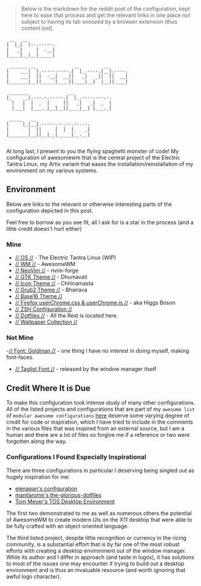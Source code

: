 > Below is the markdown for the reddit post of the configuration, kept here to ease that process and get the relevant links in one place not subject to having its tab snoozed by a browser extension (thus content lost)

```
 __   __                                         
|  |_|  |--.-----.                               
|   _|     |  -__|                               
|____|__|__|_____|                               
                                                 
 _______ __              __         __           
|    ___|  |.-----.----.|  |_.----.|__|.----.    
|    ___|  ||  -__|  __||   _|   _||  ||  __|    
|_______|__||_____|____||____|__|  |__||____|    
                                                 
 _______               __                        
|_     _|.---.-.-----.|  |_.----.---.-.          
  |   |  |  _  |     ||   _|   _|  _  |          
  |___|  |___._|__|__||____|__| |___._|          
                                                 
 _____   __                                      
|     |_|__|.-----.--.--.--.--.                  
|       |  ||     |  |  |_   _|                  
|_______|__||__|__|_____|__.__|                  
                                                 
```

At long last, I present to you the flying spaghetti monster of code! My configuration of awesomewm that is the central project of the Electric Tantra Linux, my Artix variant that eases the installation/reinstallation of my environment on my various systems. 

## Environment 
Below are links to the relevant or otherwise interesting parts of the configuration depicted in this post. 

Feel free to borrow as you see fit, all I ask for is a star in the process (and a little credit doesn't hurt either)

### Mine 
- [// OS //](https://github.com/the-Electric-Tantra-Linux/electric-tantra-linux-iso) - The Electric Tantra Linux (WIP)
- [// WM //](https://github.com/the-Electric-Tantra-Linux/awesome) - AwesomeWM
- [ // NeoVim //](https://github.com/Thomashighbaugh/nvim-forge) - nvim-forge
- [// GTK Theme //](https://github.com/the-Electric-Tantra-Linux/Dhumavati-Theme) - Dhumavati
- [// Icon Theme //](https://github.com/the-Electric-Tantra-Linux/chhinamasta-icon-theme) - Chhinamasta
- [// Grub2 Theme //](https://github.com/the-Electric-Tantra-Linux/Bhairava-Grub-Theme) - Bhairava
- [// Base16 Theme //](https://github.com/Thomashighbaugh/base16-vice-scheme)
- [ // Firefox userChrome.css & userChrome.js //](https://github.com/Thomashighbaugh/firefox) - aka Higgs Boson
- [// ZSH Configuration //](https://github.com/Thomashighbaugh/zsh)
- [// Dotfiles //](https://github.com/Thomashighbaugh/dotfiles) - All the Rest is located here. 
- [// Wallpaper Collection //](https://github.com/the-Electric-Tantra-Linux/awesome/themes/backgrounds) 


### Not Mine

-[// Font: Goldman //](https://fonts.google.com/specimen/Goldman) - one thing I have no interest in doing myself, making font-faces.

- [// Taglist Font //]() - released by the window manager itself




## Credit Where It is Due

To make this configuration took intense study of many other configurations. All of the listed projects and configurations that are part of my `awesome list` of `modular awesome configurations` [here]() deserve some varying degree of credit for code or inspiration, which I have tried to include in the comments in the various files that was inspired from an external source, but I am a human and there are a lot of files so forgive me if a reference or two were forgotten along the way. 

### Configurations I Found Especially Inspirational 

There are three configurations in particular I deserving being singled out as hugely inspiration for me: 

- [elenapan's configuration](https://github.com/elenapan/dotfiles)
- [manilarome's the-glorious-dotfiles](https://github.com/manilarome/the-glorious-dotfiles)
- [Tom Meyer's TOS Desktop Environment](https://github.com/ODEX-TOS/tos-desktop-environment)

The first two demonstrated to me as well as numerous others the potential of AwesomeWM to create modern UIs on the X11 desktop that were able to be fully crafted with an object oriented language. 

The third listed project, despite little recognition or currency in the ricing community, is a substantial effort that is by far one of the most robust efforts with creating a desktop environment out of the window manager. While its author and I differ in approach (and taste in logos), it has solutions to most of the issues one may encounter if trying to build out a desktop environment and is thus an invaluable resource (and worth ignoring that awful logo character). 